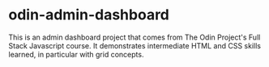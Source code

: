 # odin-admin-dashboard

This is an admin dashboard project that comes from The Odin Project's Full Stack Javascript course. It demonstrates intermediate HTML and CSS skills learned, in particular with grid concepts.